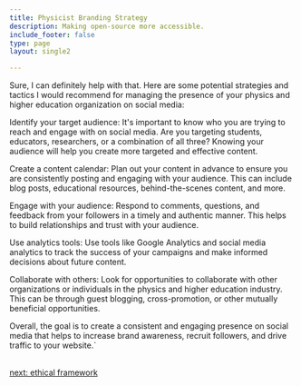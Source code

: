 ```yaml
---
title: Physicist Branding Strategy
description: Making open-source more accessible.
include_footer: false
type: page
layout: single2 

---
```


<p>
Sure, I can definitely help with that. Here are some potential strategies and tactics I would recommend for managing the presence of your physics and higher education organization on social media:

Identify your target audience: It's important to know who you are trying to reach and engage with on social media. Are you targeting students, educators, researchers, or a combination of all three? Knowing your audience will help you create more targeted and effective content.

Create a content calendar: Plan out your content in advance to ensure you are consistently posting and engaging with your audience. This can include blog posts, educational resources, behind-the-scenes content, and more.

Engage with your audience: Respond to comments, questions, and feedback from your followers in a timely and authentic manner. This helps to build relationships and trust with your audience.

Use analytics tools: Use tools like Google Analytics and social media analytics to track the success of your campaigns and make informed decisions about future content.

Collaborate with others: Look for opportunities to collaborate with other organizations or individuals in the physics and higher education industry. This can be through guest blogging, cross-promotion, or other mutually beneficial opportunities.

Overall, the goal is to create a consistent and engaging presence on social media that helps to increase brand awareness, recruit followers, and drive traffic to your website.`

<br>
<a href="https://workdojos.com/physicist/ethics">next: ethical framework</a>
</p>